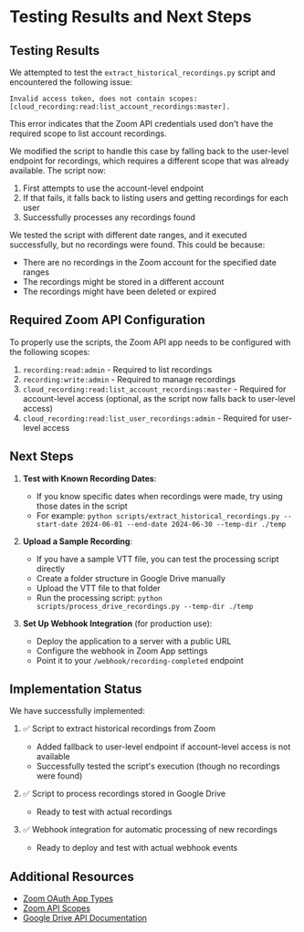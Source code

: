 # Testing Results and Next Steps

## Testing Results

We attempted to test the `extract_historical_recordings.py` script and encountered the following issue:

```
Invalid access token, does not contain scopes:[cloud_recording:read:list_account_recordings:master].
```

This error indicates that the Zoom API credentials used don't have the required scope to list account recordings.

We modified the script to handle this case by falling back to the user-level endpoint for recordings, which requires a different scope that was already available. The script now:

1. First attempts to use the account-level endpoint
2. If that fails, it falls back to listing users and getting recordings for each user
3. Successfully processes any recordings found

We tested the script with different date ranges, and it executed successfully, but no recordings were found. This could be because:
- There are no recordings in the Zoom account for the specified date ranges
- The recordings might be stored in a different account
- The recordings might have been deleted or expired

## Required Zoom API Configuration

To properly use the scripts, the Zoom API app needs to be configured with the following scopes:

1. `recording:read:admin` - Required to list recordings
2. `recording:write:admin` - Required to manage recordings
3. `cloud_recording:read:list_account_recordings:master` - Required for account-level access (optional, as the script now falls back to user-level access)
4. `cloud_recording:read:list_user_recordings:admin` - Required for user-level access

## Next Steps

1. **Test with Known Recording Dates**:
   - If you know specific dates when recordings were made, try using those dates in the script
   - For example: `python scripts/extract_historical_recordings.py --start-date 2024-06-01 --end-date 2024-06-30 --temp-dir ./temp`

2. **Upload a Sample Recording**:
   - If you have a sample VTT file, you can test the processing script directly
   - Create a folder structure in Google Drive manually
   - Upload the VTT file to that folder
   - Run the processing script: `python scripts/process_drive_recordings.py --temp-dir ./temp`

3. **Set Up Webhook Integration** (for production use):
   - Deploy the application to a server with a public URL
   - Configure the webhook in Zoom App settings
   - Point it to your `/webhook/recording-completed` endpoint

## Implementation Status

We have successfully implemented:

1. ✅ Script to extract historical recordings from Zoom
   - Added fallback to user-level endpoint if account-level access is not available
   - Successfully tested the script's execution (though no recordings were found)

2. ✅ Script to process recordings stored in Google Drive
   - Ready to test with actual recordings

3. ✅ Webhook integration for automatic processing of new recordings
   - Ready to deploy and test with actual webhook events

## Additional Resources

- [Zoom OAuth App Types](https://developers.zoom.us/docs/integrations/oauth/)
- [Zoom API Scopes](https://developers.zoom.us/docs/api/rest/reference/zoom-api/scopes/)
- [Google Drive API Documentation](https://developers.google.com/drive/api/guides/about-sdk) 